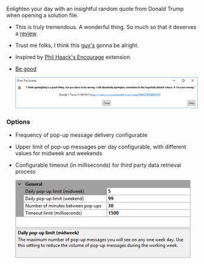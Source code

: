 [GitHubRepoURL]: https://github.com/GregTrevellick/TrivialApisForIDE
[GitHubRepoIssuesURL]: https://github.com/GregTrevellick/TrivialApisForIDE/issues
[GitHubRepoPullRequestsURL]: https://github.com/GregTrevellick/TrivialApisForIDE/pulls
[VSMarketplaceUrl]: https://marketplace.visualstudio.com/items?itemName=GregTrevellick.DrainTheSwamp#review-details
[CharityWareURL]: https://github.com/GregTrevellick/MiscellaneousArtefacts/wiki/Charity-Ware

Enlighten your day with an insightful random quote from Donald Trump when opening a solution file.

- This is truly tremendous. A wonderful thing. So much so that it deserves a [review][VSMarketplaceUrl].

- Trust me folks, I think this [guy's](https://www.tronalddump.io) gonna be alright.

- Inspired by [Phil Haack's Encourage](https://marketplace.visualstudio.com/items?itemName=Haacked.Encourage) extension. 

- [Be good][CharityWareURL]

    ![](ReadMeScreenShot.png)

### Options

- Frequency of pop-up message delivery configurable

- Upper limit of pop-up messages per day configurable, with different values for midweek and weekends

- Configurable timeout (in milliseconds) for third party data retrieval process 

    ![](../../Trivial.Ui.Common/Resources/Generic_ReadMeScreenShot_OptionsGeneral.png)